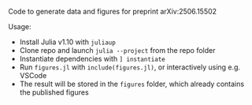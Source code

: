 Code to generate data and figures for preprint arXiv:2506.15502

Usage:
- Install Julia v1.10 with `juliaup`
- Clone repo and launch `julia --project` from the repo folder
- Instantiate dependencies with `] instantiate`
- Run `figures.jl` with `include(figures.jl)`, or interactively using e.g. VSCode
- The result will be stored in the `figures` folder, which already contains the published figures

